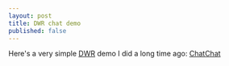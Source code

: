 ```yaml
---
layout: post
title: DWR chat demo
published: false
---
```

<p>
	Here&#39;s a very simple <a href="http://directwebremoting.org/dwr/index.html">DWR</a> demo I did a long time ago: <a href="/chatchat/chat">ChatChat</a></p>
